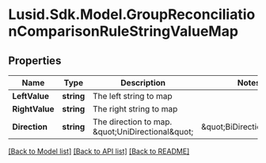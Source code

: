 # Lusid.Sdk.Model.GroupReconciliationComparisonRuleStringValueMap

## Properties

Name | Type | Description | Notes
------------ | ------------- | ------------- | -------------
**LeftValue** | **string** | The left string to map | 
**RightValue** | **string** | The right string to map | 
**Direction** | **string** | The direction to map. \&quot;UniDirectional\&quot; | \&quot;BiDirectional\&quot; | 

[[Back to Model list]](../README.md#documentation-for-models) [[Back to API list]](../README.md#documentation-for-api-endpoints) [[Back to README]](../README.md)

